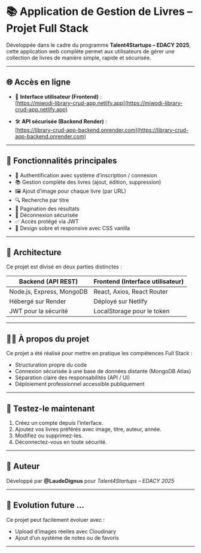 # 📚 Application de Gestion de Livres – Projet Full Stack

Développée dans le cadre du programme **Talent4Startups – EDACY 2025**, cette application web complète permet aux utilisateurs de gérer une collection de livres de manière simple, rapide et sécurisée.

---

## 🌐 Accès en ligne

- 🎯 **Interface utilisateur (Frontend)** :  
  [https://miwodi-library-crud-app.netlify.app](https://miwodi-library-crud-app.netlify.app)

- 🛠️ **API sécurisée (Backend Render)** :  
  [https://library-crud-app-backend.onrender.com](https://library-crud-app-backend.onrender.com)

---

## 🧠 Fonctionnalités principales

- 🔐 Authentification avec système d’inscription / connexion
- 📚 Gestion complète des livres (ajout, édition, suppression)
- 🖼️ Ajout d’image pour chaque livre (par URL)
- 🔍 Recherche par titre
- 📄 Pagination des résultats
- 🚪 Déconnexion sécurisée
- ✅ Accès protégé via JWT
- 🧼 Design sobre et responsive avec CSS vanilla

---

## 📁 Architecture

Ce projet est divisé en deux parties distinctes :

| Backend (API REST)          | Frontend (Interface utilisateur) |
|-----------------------------|----------------------------------|
| Node.js, Express, MongoDB   | React, Axios, React Router       |
| Hébergé sur Render          | Déployé sur Netlify              |
| JWT pour la sécurité        | LocalStorage pour le token       |

---

## 👨‍💻 À propos du projet

Ce projet a été réalisé pour mettre en pratique les compétences Full Stack :
- Structuration propre du code
- Connexion sécurisée à une base de données distante (MongoDB Atlas)
- Séparation claire des responsabilités (API / UI)
- Déploiement professionnel accessible publiquement

---

## 🧪 Testez-le maintenant

1. Créez un compte depuis l’interface.
2. Ajoutez vos livres préférés avec image, titre, auteur, année.
3. Modifiez ou supprimez-les.
4. Déconnectez-vous en toute sécurité.

---

## 👤 Auteur

Développé par **@LaudeDignus** pour *Talent4Startups – EDACY 2025*

---

## 🚀 Evolution future ...

Ce projet peut facilement évoluer avec :
- Upload d’images réelles avec Cloudinary
- Ajout d’un système de notes ou de favoris

---


